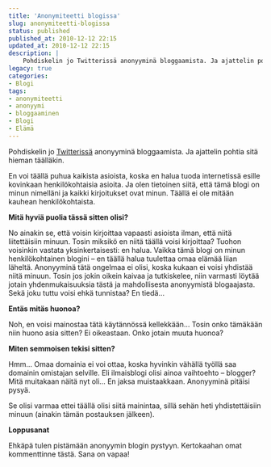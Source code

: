 ```yaml
---
title: 'Anonymiteetti blogissa'
slug: anonymiteetti-blogissa
status: published
published_at: 2010-12-12 22:15
updated_at: 2010-12-12 22:15
description: |
    Pohdiskelin jo Twitterissä anonyyminä bloggaamista. Ja ajattelin pohtia sitä hieman täälläkin. En voi täällä puhua kaikista asioista, koska en halua tuoda internetissä esille kovinkaan henkilökohtaisia asioita. Ja olen tietoinen siitä, että tämä blogi on minun nimelläni ja kaikki kirjoitukset ovat minun. Täällä ei ole mitään kauhean henkilökohtaista. Mitä hyviä puolia tässä sitten olisi? No ainakin… Jatka lukemista Anonymiteetti blogissa
legacy: true
categories:
- Blogi
tags:
- anonymiteetti
- anonyymi
- bloggaaminen
- Blogi
- Elämä
---
```


<p>Pohdiskelin jo <a href="http://twitter.com/#!/MarkoK/status/14033925206704128" target="_blank">Twitterissä</a> anonyyminä bloggaamista. Ja ajattelin pohtia sitä hieman täälläkin.</p>
<p>En voi täällä puhua kaikista asioista, koska en halua tuoda internetissä esille kovinkaan henkilökohtaisia asioita. Ja olen tietoinen siitä, että tämä blogi on minun nimelläni ja kaikki kirjoitukset ovat minun. Täällä ei ole mitään kauhean henkilökohtaista.</p>
<p><strong>Mitä hyviä puolia tässä sitten olisi? </strong></p>
<p>No ainakin se, että voisin kirjoittaa vapaasti asioista ilman, että niitä liitettäisiin minuun. Tosin miksikö en niitä täällä voisi kirjoittaa? Tuohon voisinkin vastata yksinkertaisesti: en halua. Vaikka tämä blogi on minun henkilökohtainen blogini &#8211; en täällä halua tuulettaa omaa elämää liian läheltä. Anonyyminä tätä ongelmaa ei olisi, koska kukaan ei voisi yhdistää niitä minuun. Tosin jos jokin oikein kaivaa ja tutkiskelee, niin varmasti löytää jotain yhdenmukaisuuksia tästä ja mahdollisesta anonyymistä blogaajasta. Sekä joku tuttu voisi ehkä tunnistaa? En tiedä&#8230;</p>
<p><strong>Entäs mitäs huonoa?</strong></p>
<p>Noh, en voisi mainostaa tätä käytännössä kellekkään&#8230; Tosin onko tämäkään niin huono asia sitten? Ei oikeastaan. Onko jotain muuta huonoa?</p>
<p><strong>Miten semmoisen tekisi sitten?</strong></p>
<p>Hmm&#8230; Omaa domainia ei voi ottaa, koska hyvinkin vähällä työllä saa domainin omistajan selville. Eli ilmaisblogi olisi ainoa vaihtoehto &#8211; blogger? Mitä muitakaan näitä nyt oli&#8230; En jaksa muistaakkaan. Anonyyminä pitäisi pysyä.</p>
<p>Se olisi varmaa ettei täällä olisi siitä mainintaa, sillä sehän heti yhdistettäisiin minuun (ainakin tämän postauksen jälkeen).</p>
<p><strong>Loppusanat</strong></p>
<p>Ehkäpä tulen pistämään anonyymin blogin pystyyn. Kertokaahan omat kommenttinne tästä. Sana on vapaa!</p>